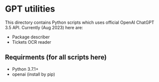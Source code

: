 # GPT utilities
This directory contains Python scripts which uses official OpenAI ChatGPT 3.5 API. Currently (Aug 2023) here are:
+ Package describer
+ Tickets OCR reader

## Requirments (for all scripts here)
+ Python 3.7.1+
+ openai (install by pip)
